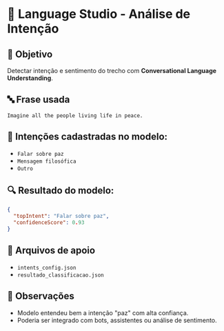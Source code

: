 # 🧠 Language Studio - Análise de Intenção

## 🎯 Objetivo
Detectar intenção e sentimento do trecho com **Conversational Language Understanding**.

## 🔤 Frase usada
```
Imagine all the people living life in peace.
```

## 🧠 Intenções cadastradas no modelo:
- `Falar sobre paz`
- `Mensagem filosófica`
- `Outro`

## 🔍 Resultado do modelo:
```json
{
  "topIntent": "Falar sobre paz",
  "confidenceScore": 0.93
}
```

## 📄 Arquivos de apoio
- `intents_config.json`
- `resultado_classificacao.json`

## 📌 Observações
- Modelo entendeu bem a intenção "paz" com alta confiança.
- Poderia ser integrado com bots, assistentes ou análise de sentimento.